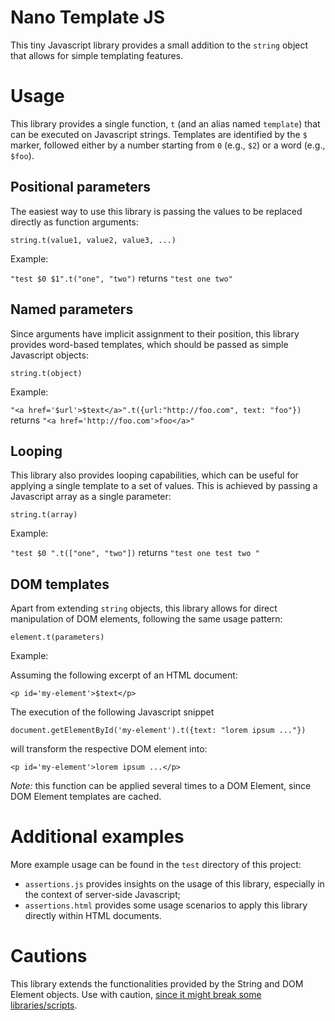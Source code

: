 # Nano Template JS

This tiny Javascript library provides a small addition to the `string` object that allows for simple templating features.

# Usage

This library provides a single function, `t` (and an alias named `template`) that can be executed on Javascript strings. Templates are identified by the `$` marker, followed either by a number starting from `0` (e.g., `$2`) or a word (e.g., `$foo`).


## Positional parameters

The easiest way to use this library is passing the values to be replaced directly as function arguments:

`string.t(value1, value2, value3, ...)`

Example:

`"test $0 $1".t("one", "two")` returns `"test one two"`


## Named parameters

Since arguments have implicit assignment to their position, this library provides word-based templates, which should be passed as simple Javascript objects:

`string.t(object)`

Example:

`"<a href='$url'>$text</a>".t({url:"http://foo.com", text: "foo"})` returns `"<a href='http://foo.com'>foo</a>"`


## Looping

This library also provides looping capabilities, which can be useful for applying a single template to a set of values. This is achieved by passing a Javascript array as a single parameter:

`string.t(array)`

Example:

`"test $0 ".t(["one", "two"])` returns `"test one test two "`


## DOM templates

Apart from extending `string` objects, this library allows for direct manipulation of DOM elements, following the same usage pattern:

`element.t(parameters)`

Example:

Assuming the following excerpt of an HTML document:

`<p id='my-element'>$text</p>`

The execution of the following Javascript snippet

`document.getElementById('my-element').t({text: "lorem ipsum ..."})`

will transform the respective DOM element into:

`<p id='my-element'>lorem ipsum ...</p>`

*Note:* this function can be applied several times to a DOM Element, since DOM Element templates are cached.


# Additional examples

More example usage can be found in the `test` directory of this project:

* `assertions.js` provides insights on the usage of this library, especially in the context of server-side Javascript;
* `assertions.html` provides some usage scenarios to apply this library directly within HTML documents.

# Cautions

This library extends the functionalities provided by the String and DOM Element objects. Use with caution, [since it might break some libraries/scripts](http://perfectionkills.com/whats-wrong-with-extending-the-dom/).